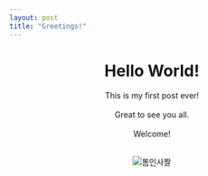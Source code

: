 ```yaml
--- 
layout: post
title: "Greetings!"
---
```

# <center>Hello World!</center> 
  
<center>This is my first post ever!</center> <br>

<center>Great to see you all.</center> <br>

<center>Welcome!</center> <br>

<center>
  
![톰인사짤](https://github.com/user-attachments/assets/e3406f03-8db4-4fda-bd2d-351d76686472)

</center>
